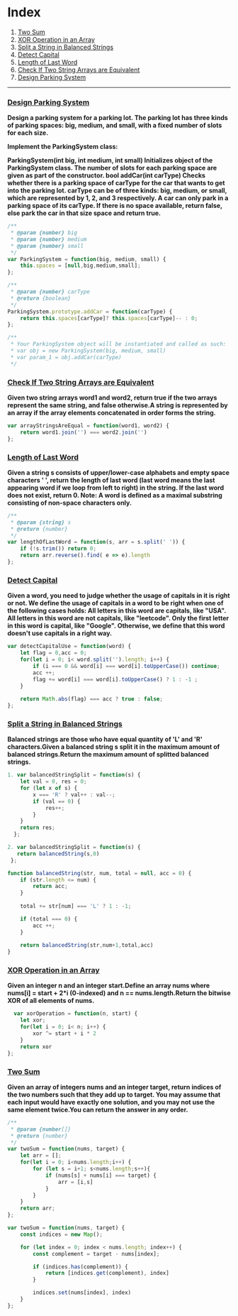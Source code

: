 # Index
  1. [Two Sum](#two-sum)
  2. [XOR Operation in an Array](#xor-operation-in-an-array)
  3. [Split a String in Balanced Strings](#split-a-string-in-balanced-strings)
  4. [Detect Capital](#detect-capital)
  5. [Length of Last Word](#length-of-last-word)
  6. [Check If Two String Arrays are Equivalent](#check-if-two-string-arrays-are-equivalent)
  7. [Design Parking System](#design-parking-system)

  ------------------------------------------------------------

### [Design Parking System](https://leetcode.com/problems/design-parking-system/)<a name="design-parking-system"></a>

<strong>Design a parking system for a parking lot. The parking lot has three kinds of parking spaces: big, medium, and small, with a fixed number of slots for each size.

Implement the ParkingSystem class:

ParkingSystem(int big, int medium, int small) Initializes object of the ParkingSystem class. The number of slots for each parking space are given as part of the constructor.
bool addCar(int carType) Checks whether there is a parking space of carType for the car that wants to get into the parking lot. carType can be of three kinds: big, medium, or small, which are represented by 1, 2, and 3 respectively. A car can only park in a parking space of its carType. If there is no space available, return false, else park the car in that size space and return true.
 </strong>

```javascript
/**
 * @param {number} big
 * @param {number} medium
 * @param {number} small
 */
var ParkingSystem = function(big, medium, small) {
    this.spaces = [null,big,medium,small];
};

/** 
 * @param {number} carType
 * @return {boolean}
 */
ParkingSystem.prototype.addCar = function(carType) {
    return this.spaces[carType]? this.spaces[carType]-- : 0;
};

/** 
 * Your ParkingSystem object will be instantiated and called as such:
 * var obj = new ParkingSystem(big, medium, small)
 * var param_1 = obj.addCar(carType)
 */
```

### [Check If Two String Arrays are Equivalent](https://leetcode.com/problems/check-if-two-string-arrays-are-equivalent/)<a name="check-if-two-string-arrays-are-equivalent"></a>
<strong>Given two string arrays word1 and word2, return true if the two arrays represent the same string, and false otherwise.A string is represented by an array if the array elements concatenated in order forms the string.</strong>

```javascript
var arrayStringsAreEqual = function(word1, word2) {
    return word1.join('') === word2.join('')
};
```
### [Length of Last Word](https://leetcode.com/problems/length-of-last-word/)<a name="length-of-last-word"></a>
<strong>Given a string s consists of upper/lower-case alphabets and empty space characters ' ', return the length of last word (last word means the last appearing word if we loop from left to right) in the string.
If the last word does not exist, return 0.
Note: A word is defined as a maximal substring consisting of non-space characters only.</strong>

```javaScript
/**
 * @param {string} s
 * @return {number}
 */
var lengthOfLastWord = function(s, arr = s.split(' ')) {
    if (!s.trim()) return 0;
    return arr.reverse().find( e => e).length
};
```

### [Detect Capital](https://leetcode.com/problems/detect-capital/)<a name = "#detect-capital"></a>
<strong>Given a word, you need to judge whether the usage of capitals in it is right or not.
We define the usage of capitals in a word to be right when one of the following cases holds:
All letters in this word are capitals, like "USA".
All letters in this word are not capitals, like "leetcode".
Only the first letter in this word is capital, like "Google".
Otherwise, we define that this word doesn't use capitals in a right way.</strong>

```javascript
var detectCapitalUse = function(word) {
    let flag = 0,acc = 0;
    for(let i = 0; i< word.split('').length; i++) {
        if (i === 0 && word[i] === word[i].toUpperCase()) continue;
	    acc ++;
        flag += word[i] === word[i].toUpperCase() ? 1 : -1 ;
    }
    
    return Math.abs(flag) === acc ? true : false;
};

```

### [Split a String in Balanced Strings](https://leetcode.com/problems/split-a-string-in-balanced-strings/)<a nam="#split-a-string-in-balanced-strings"></a>
<strong>Balanced strings are those who have equal quantity of 'L' and 'R' characters.Given a balanced string s split it in the maximum amount of balanced strings.Return the maximum amount of splitted balanced strings.</strong>

```javascript
1. var balancedStringSplit = function(s) {
    let val = 0, res = 0;
    for (let x of s) {
        x === 'R' ? val++ : val--;
        if (val == 0) {
            res++;
        }
    }
    return res;
  };

2. var balancedStringSplit = function(s) {
   return balancedString(s,0)
 };

function balancedString(str, num, total = null, acc = 0) {
    if (str.length <= num) {
        return acc;
    }
    
    total += str[num] === 'L' ? 1 : -1;

    if (total === 0) {
        acc ++;
    }
    
    return balancedString(str,num+1,total,acc)
}
```

### [XOR Operation in an Array](https://leetcode.com/problems/xor-operation-in-an-array/)<a name="xor-operation-in-an-array"></a>
<strong>Given an integer n and an integer start.Define an array nums where nums[i] = start + 2*i (0-indexed) and n == nums.length.Return the bitwise XOR of all elements of nums.</strong>
  
```javascript
  var xorOperation = function(n, start) {
    let xor;
    for(let i = 0; i< n; i++) {
        xor ^= start + i * 2
    }
    return xor
};
```

### [Two Sum](https://leetcode.com/problems/two-sum/)<a name="two-sum"></a>

<strong>Given an array of integers nums and an integer target, return indices of the two numbers such that they add up to target.
You may assume that each input would have exactly one solution, and you may not use the same element twice.You can return the answer in any order.</strong>

```javascript
/**
 * @param {number[]} 
 * @return {number}
 */
var twoSum = function(nums, target) {
    let arr = [];
    for(let i = 0; i<nums.length;i++) {
        for (let s = i+1; s<nums.length;s++){
            if (nums[s] + nums[i] === target) {
				arr = [i,s]
            }
        }
    }
    return arr;
};

var twoSum = function(nums, target) {
    const indices = new Map();

    for (let index = 0; index < nums.length; index++) {
        const complement = target - nums[index];

        if (indices.has(complement)) {
            return [indices.get(complement), index]
        }

        indices.set(nums[index], index)
    }
};
```